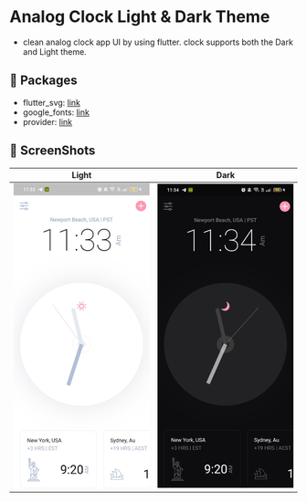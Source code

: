 # Analog Clock Light & Dark Theme

- clean analog clock app UI by using flutter. clock supports both the Dark and Light theme.

## 🔌 Packages
- flutter_svg: [link](https://pub.dev/packages/flutter_svg)
- google_fonts: [link](https://pub.dev/packages/google_fonts)
- provider: [link](https://pub.dev/packages/provider)

## 📸 ScreenShots
| Light                                          | Dark                                           |
| ---------------------------------------------- | -----------------------------------------------|
| <img src="screens_shot/light.jpg" width="400"> | <img src="screens_shot/dark.jpg" width="400">  |


